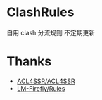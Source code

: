 # ClashRules

自用 clash 分流规则
不定期更新


# Thanks

* [ACL4SSR/ACL4SSR](https://github.com/ACL4SSR/ACL4SSR/tree/master/Clash)
* [LM-Firefly/Rules](https://github.com/LM-Firefly/Rules/tree/master)

